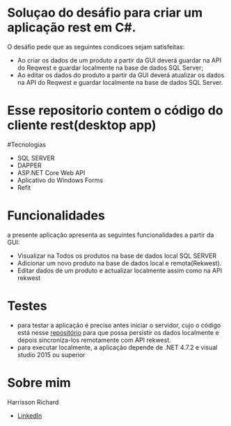 # Soluçao do desáfio para criar um aplicação rest em C#.
O desáfio pede que as seguintes condicoes sejam satisfeitas:
- Ao criar os dados de um produto a partir da GUI deverá guardar na API do Reqwest e guardar localmente na base de dados SQL Server;
- Ao editar os dados do produto a partir da GUI deverá atualizar os dados na API do Reqwest e guardar localmente na base de dados SQL Server.

# Esse repositorio contem o código do cliente rest(desktop app)

#Tecnologias
- SQL SERVER
- DAPPER
- ASP.NET Core Web API
- Aplicativo do Windows Forms
- Refit

# Funcionalidades
a presente aplicação apresenta as seguintes funcionalidades a partir da GUI:
* Visualizar na Todos os produtos na base de dados local SQL SERVER
* Adicionar um novo produto na base de dados local e remota(Rekwest).
* Editar dados de um produto e actualizar localmente assim como na API rekwest

# Testes
- para testar a aplicação é preciso antes iniciar o servidor, cujo o código está nesse <a href="https://github.com/HarrissonRichard/dev-challenge-webapi">repositório</a> para que possa persistir os dados localmente  e depois sincroniza-los remotamente com API rekwest.
- para executar localmente, a aplicação depende de .NET 4.7.2 e visual studio 2015 ou superior

# Sobre mim
Harrisson Richard
- <a href="https://www.linkedin.com/in/harrisson-richard/">LinkedIn</a>
